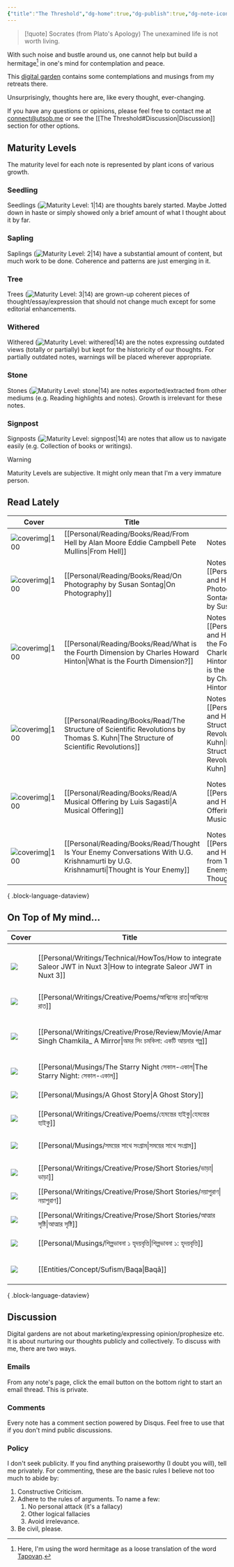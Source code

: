 ```yaml
---
{"title":"The Threshold","dg-home":true,"dg-publish":true,"dg-note-icon":"signpost","dg-pinned":true,"dg-hide-in-graph":true,"cssClasses":["cards","cards-cols-3","cards-cover","cards-cover-no-border","cards-title-hide-icons"],"dg-metatags":{"description":"Utsob's Digital Garden","og:description":"Utsob's Digital Garden"},"created":"2023-01-02T21:30:15+06:00","updated":"2024-07-02T09:47:52+06:00","permalink":"/the-threshold/","metatags":{"description":"Utsob's Digital Garden","og:description":"Utsob's Digital Garden"},"hideInGraph":true,"pinned":true,"contentClasses":"cards cards-cols-3 cards-cover cards-cover-no-border cards-title-hide-icons","tags":["gardenEntry"],"dgPassFrontmatter":true,"noteIcon":"signpost"}
---
```


> [!quote] Socrates (from Plato's Apology)
> The unexamined life is not worth living.

With such noise and bustle around us, one cannot help but build a hermitage[^1] in one's mind for contemplation and peace.

This [digital garden](https://cagrimmett.com/notes/2020/11/08/what-are-digital-gardens/) contains some contemplations and musings from my retreats there.

Unsurprisingly, thoughts here are, like every thought, ever-changing.

If you have any questions or opinions, please feel free to contact me at [connect@utsob.me](mailto:connect@utsob.me) or see the [[The Threshold#Discussion\|Discussion]] section for other options.

## Maturity Levels
The maturity level for each note is represented by plant icons of various growth.

### Seedling
Seedlings (![Maturity Level: 1|14](https://hermitage.utsob.me/img/tree-1.svg)) are thoughts barely started. Maybe Jotted down in haste or simply showed only a brief amount of what I thought about it by far.

### Sapling
Saplings (![Maturity Level: 2|14](https://hermitage.utsob.me/img/tree-2.svg)) have a substantial amount of content, but much work to be done. Coherence and patterns are just emerging in it.

### Tree
Trees (![Maturity Level: 3|14](https://hermitage.utsob.me/img/tree-3.svg)) are grown-up coherent pieces of thought/essay/expression that should not change much except for some editorial enhancements.

### Withered
Withered (![Maturity Level: withered|14](https://hermitage.utsob.me/img/withered.svg)) are the notes expressing outdated views (totally or partially) but kept for the historicity of our thoughts. For partially outdated notes, warnings will be placed wherever appropriate.

### Stone
Stones (![Maturity Level: stone|14](https://hermitage.utsob.me/img/stone.svg)) are notes exported/extracted from other mediums (e.g. Reading highlights and notes). Growth is irrelevant for these notes.

### Signpost
Signposts (![Maturity Level: signpost|14](https://hermitage.utsob.me/img/signpost.svg)) are notes that allow us to navigate easily (e.g. Collection of books or writings).

> [!Warning] 
> Maturity Levels are subjective. It might only mean that I'm a very immature person.


## Read Lately
| Cover                                                                                                                            | Title                                                                                                                                     | Notes                                                                                                                                                                              | Tags                                                                  |
| -------------------------------------------------------------------------------------------------------------------------------- | ----------------------------------------------------------------------------------------------------------------------------------------- | ---------------------------------------------------------------------------------------------------------------------------------------------------------------------------------- | --------------------------------------------------------------------- |
| ![coverimg\|100](https://images-na.ssl-images-amazon.com/images/S/compressed.photo.goodreads.com/books/1509277098i/23529.jpg)    | [[Personal/Reading/Books/Read/From Hell by Alan Moore Eddie Campbell Pete Mullins\|From Hell]]                                         | Notes: \-                                                                                                                                                                          | #book #Comics #Graphic #Novels                                        |
| ![coverimg\|100](https://images-na.ssl-images-amazon.com/images/S/compressed.photo.goodreads.com/books/1671548651i/52372.jpg)    | [[Personal/Reading/Books/Read/On Photography by Susan Sontag\|On Photography]]                                                         | Notes: [[Personal/Reading/Notes and Highlights/On Photography by Susan Sontag\|On Photography by Susan Sontag]]                                                                 | #book #Photography #art                                               |
| ![coverimg\|100](https://images-na.ssl-images-amazon.com/images/S/compressed.photo.goodreads.com/books/1677810279i/21970444.jpg) | [[Personal/Reading/Books/Read/What is the Fourth Dimension by Charles Howard Hinton\|What is the Fourth Dimension?]]                   | Notes: [[Personal/Reading/Notes and Highlights/What is the Fourth Dimension by Charles Howard Hinton\|Notes from What is the Fourth Dimension by Charles Howard Hinton]]        | #book #philosophy #physics #scientific-romance                        |
| ![coverimg\|100](https://books.google.com/books/content?id=0q_0swEACAAJ&printsec=frontcover&img=1&zoom=1&source=gbs_api)         | [[Personal/Reading/Books/Read/The Structure of Scientific Revolutions by Thomas S. Kuhn\|The Structure of Scientific Revolutions]]     | Notes: [[Personal/Reading/Notes and Highlights/The Structure of Scientific Revolutions by Thomas S Kuhn\|Notes from The Structure of Scientific Revolutions by Thomas S. Kuhn]] | #book #Science #history                                               |
| ![coverimg\|100](https://images-na.ssl-images-amazon.com/images/S/compressed.photo.goodreads.com/books/1594199883i/49008138.jpg) | [[Personal/Reading/Books/Read/A Musical Offering by Luis Sagasti\|A Musical Offering]]                                                 | Notes: [[Personal/Reading/Notes and Highlights/A Musical Offering by Luis Sagasti\|A Musical Offering]]                                                                         | #art #european #history #music #russian #western-art #wwii #bestreads |
| ![coverimg\|100](https://books.google.com/books/publisher/content/images/frontcover/PGHXld75CCAC?fife=w600-h900&source=gbs_api)  | [[Personal/Reading/Books/Read/Thought Is Your Enemy Conversations With U.G. Krishnamurti by U.G. Krishnamurti\|Thought is Your Enemy]] | Notes: [[Personal/Reading/Notes and Highlights/Notes from Thought is Your Enemy\|Notes from Thought is Your Enemy]]                                                             | #book #Biography #Autobiography #metaphysics #philosophy              |

{ .block-language-dataview}
## On Top of My mind…
| Cover                                                        | Title                                                                                                                  | Updated                                                              | Created                                                             | Tags                                                                  |
| ------------------------------------------------------------ | ---------------------------------------------------------------------------------------------------------------------- | -------------------------------------------------------------------- | ------------------------------------------------------------------- | --------------------------------------------------------------------- |
| <img src='https://hermitage.utsob.me/img/3-cover-card.jpg'/> | [[Personal/Writings/Technical/HowTos/How to integrate Saleor JWT in Nuxt 3\|How to integrate Saleor JWT in Nuxt 3]] | <i icon-name=calendar-clock></i><small>Jun 24, 2024 03:42 PM</small> | <i icon-name=calendar-plus></i><small>Apr 29, 2024 10:26 AM</small> | #technical #how-to #nuxt3 #nuxt #apollo #graphql #saleor #jwt #django |
| <img src='https://hermitage.utsob.me/img/3-cover-card.jpg'/> | [[Personal/Writings/Creative/Poems/আশ্বিনের রাত\|আশ্বিনের রাত]]                                                     | <i icon-name=calendar-clock></i><small>May 27, 2024 01:21 AM</small> | <i icon-name=calendar-plus></i><small>Aug 13, 2020 08:04 PM</small> |                                                                       |
| <img src='https://hermitage.utsob.me/img/3-cover-card.jpg'/> | [[Personal/Writings/Creative/Prose/Review/Movie/Amar Singh Chamkila_ A Mirror\|অমর সিং চমকিলা: একটি আয়নার গল্প]]   | <i icon-name=calendar-clock></i><small>May 17, 2024 04:41 PM</small> | <i icon-name=calendar-plus></i><small>May 10, 2024 11:04 PM</small> | #movie-review #amar-singh-chamkila #imtiaz-ali #art #music #biopic    |
| <img src='https://hermitage.utsob.me/img/3-cover-card.jpg'/> | [[Personal/Musings/The Starry Night সেকাল-একাল\|The Starry Night: সেকাল-একাল]]                                      | <i icon-name=calendar-clock></i><small>Apr 15, 2024 12:07 AM</small> | <i icon-name=calendar-plus></i><small>Aug 13, 2020 09:37 PM</small> | #art #criticism                                                       |
| <img src='https://hermitage.utsob.me/img/3-cover-card.jpg'/> | [[Personal/Musings/A Ghost Story\|A Ghost Story]]                                                                   | <i icon-name=calendar-clock></i><small>Apr 15, 2024 12:01 AM</small> | <i icon-name=calendar-plus></i><small>Dec 17, 2023 08:11 PM</small> | #politics                                                             |
| <img src='https://hermitage.utsob.me/img/3-cover-card.jpg'/> | [[Personal/Writings/Creative/Poems/হেমন্তের হাইকু\|হেমন্তের হাইকু]]                                                 | <i icon-name=calendar-clock></i><small>Mar 12, 2024 11:34 AM</small> | <i icon-name=calendar-plus></i><small>Oct 24, 2021 06:18 PM</small> | #haiku #কবিতা                                                         |
| <img src='https://hermitage.utsob.me/img/2-cover-card.jpg'/> | [[Personal/Musings/সময়ের সাথে সংগ্রাম\|সময়ের সাথে সংগ্রাম]]                                                        | <i icon-name=calendar-clock></i><small>Mar 12, 2024 09:14 AM</small> | <i icon-name=calendar-plus></i><small>Apr 28, 2021 09:36 AM</small> | #death #physics #philosophy #myth                                     |
| <img src='https://hermitage.utsob.me/img/3-cover-card.jpg'/> | [[Personal/Writings/Creative/Prose/Short Stories/ভাড়া\|ভাড়া]]                                                      | <i icon-name=calendar-clock></i><small>Mar 12, 2024 09:14 AM</small> | <i icon-name=calendar-plus></i><small>Sep 22, 2021 06:27 PM</small> | #short #story                                                         |
| <img src='https://hermitage.utsob.me/img/3-cover-card.jpg'/> | [[Personal/Writings/Creative/Prose/Short Stories/নয়াপুরাণ\|নয়াপুরাণ]]                                              | <i icon-name=calendar-clock></i><small>Mar 12, 2024 09:14 AM</small> | <i icon-name=calendar-plus></i><small>May 19, 2021 07:42 PM</small> |                                                                       |
| <img src='https://hermitage.utsob.me/img/3-cover-card.jpg'/> | [[Personal/Writings/Creative/Prose/Short Stories/আত্মার সৃষ্টি\|আত্মার সৃষ্টি]]                                     | <i icon-name=calendar-clock></i><small>Mar 12, 2024 09:14 AM</small> | <i icon-name=calendar-plus></i><small>Apr 12, 2020 05:30 PM</small> | #short #story #গোলগল্প                                                |
| <img src='https://hermitage.utsob.me/img/2-cover-card.jpg'/> | [[Personal/Musings/শিল্পভাবনা ১ হৃদয়বৃত্তি\|শিল্পভাবনা ১: হৃদয়বৃত্তি]]                                             | <i icon-name=calendar-clock></i><small>Mar 12, 2024 09:14 AM</small> | <i icon-name=calendar-plus></i><small>Jun 13, 2022 06:25 PM</small> | #art #aesthetics #literature                                          |
| <img src='https://hermitage.utsob.me/img/1-cover-card.jpg'/> | [[Entities/Concept/Sufism/Baqa\|Baqā]]                                                                              | <i icon-name=calendar-clock></i><small>Feb 20, 2024 02:52 PM</small> | <i icon-name=calendar-plus></i><small>Feb 20, 2024 02:47 PM</small> | #concept #concept/sufism #concept/theology                            |

{ .block-language-dataview}
## Discussion
Digital gardens are not about marketing/expressing opinion/prophesize etc. It is about nurturing our thoughts publicly and collectively. To discuss with me, there are two ways.

### Emails
From any note's page, click the email button on the bottom right to start an email thread. This is private.

### Comments
Every note has a comment section powered by Disqus. Feel free to use that if you don't mind public discussions.

### Policy
I don't seek publicity. If you find anything praiseworthy (I doubt you will), tell me privately. For commenting, these are the basic rules I believe not too much to abide by:
1. Constructive Criticism.
2. Adhere to the rules of arguments. To name a few:
    1. No personal attack (it's a fallacy)
    2. Other logical fallacies
    3. Avoid irrelevance.
3. Be civil, please.

[^1]: Here, I'm using the word hermitage as a loose translation of the word [Tapovan](https://en.wikipedia.org/wiki/Tapovan).